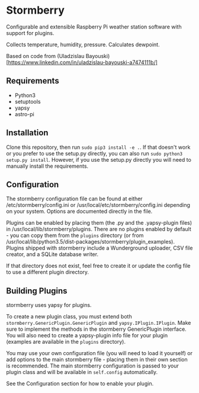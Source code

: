 # Stormberry

Configurable and extensible Raspberry Pi weather station software with
support for plugins.

Collects temperature, humidity, pressure. Calculates dewpoint.

Based on code from (Uladzislau Bayouski)[https://www.linkedin.com/in/uladzislau-bayouski-a7474111b/]

## Requirements
* Python3
* setuptools
* yapsy
* astro-pi

## Installation
Clone this repository, then run `sudo pip3 install -e .`. If that doesn't work or
you prefer to use the setup.py directly, you can also run `sudo python3 setup.py install`.
However, if you use the setup.py directly you will need to manually install the
requirements.

## Configuration
The stormberry configuration file can be found at either /etc/stormberry/config.ini
or /usr/local/etc/stormberry/config.ini depending on your system.
Options are documented directly in the file.

Plugins can be enabled by placing them (the .py and the .yapsy-plugin files) in
/usr/local/lib/stormberry/plugins. There are no plugins enabled by default - you can
copy them from the `plugins` directory (or from
/usr/local/lib/python3.5/dist-packages/stormberry/plugin_examples). Plugins
shipped with stormberry include a Wunderground uploader, CSV file creator, and
a SQLite database writer.

If that directory does not exist, feel free to create it or update the config
file to use a different plugin directory.

## Building Plugins
stormberry uses yapsy for plugins.

To create a new plugin class, you must extend both `stormberry.GenericPlugin.GenericPlugin`
and `yapsy.IPlugin.IPlugin`. Make sure to implement the methods in the stormberry
GenericPlugin interface. You will also need to create a yapsy-plugin info file
for your plugin (examples are available in the `plugins` directory).

You may use your own configuration file (you will need to load it yourself) or
add options to the main stormberry file - placing them in their own section is
recommended. The main stormberry configuration is passed to your plugin
class and will be available in `self.config` automatically.

See the Configuration section for how to enable your plugin.
